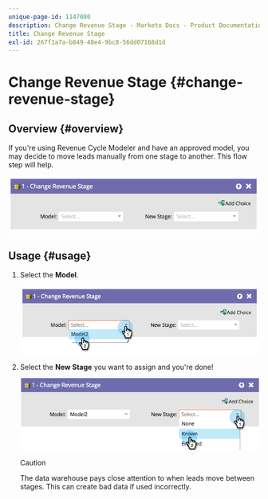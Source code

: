 ```yaml
---
unique-page-id: 1147080
description: Change Revenue Stage - Marketo Docs - Product Documentation
title: Change Revenue Stage
exl-id: 267f1a7a-b849-48e4-9bc8-56dd07168d1d
---
```

# Change Revenue Stage {#change-revenue-stage}

## Overview {#overview}

If you're using Revenue Cycle Modeler and have an approved model, you may decide to move leads manually from one stage to another. This flow step will help.

![](assets/image2014-9-22-17-3a4-3a59.png)

## Usage {#usage}

1. Select the **Model**.

   ![](assets/image2014-9-22-17-3a5-3a4.png)

1. Select the **New Stage** you want to assign and you're done!

   ![](assets/image2014-9-22-17-5-8.png)

   >[!CAUTION]
   >
   >The data warehouse pays close attention to when leads move between stages. This can create bad data if used incorrectly.
